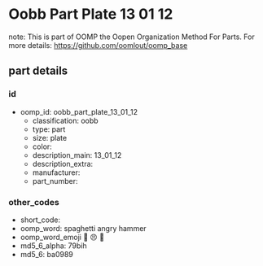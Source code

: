 # Oobb Part Plate 13 01 12  

note: This is part of OOMP the Oopen Organization Method For Parts. For more details: https://github.com/oomlout/oomp_base

##  part details





### id
* oomp_id: oobb_part_plate_13_01_12
  * classification: oobb
  * type: part
  * size: plate
  * color: 
  * description_main: 13_01_12
  * description_extra: 
  * manufacturer: 
  * part_number: 

### other_codes
* short_code: 
* oomp_word: spaghetti angry hammer
* oomp_word_emoji :spaghetti: :angry: :hammer:
* md5_6_alpha: 79bih
* md5_6: ba0989